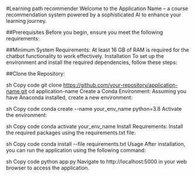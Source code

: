 #Learning path recommender
Welcome to the Application Name – a course recommendation system powered by a sophisticated AI to enhance your learning journey.

##Prerequisites
Before you begin, ensure you meet the following requirements:

##Minimum System Requirements:
At least 16 GB of RAM is required for the chatbot functionality to work effectively.
Installation
To set up the environment and install the required dependencies, follow these steps:

##Clone the Repository:

sh
Copy code
git clone https://github.com/your-repository/application-name.git
cd application-name
Create a Conda Environment:
Assuming you have Anaconda installed, create a new environment:

sh
Copy code
conda create --name your_env_name python=3.8
Activate the environment:

sh
Copy code
conda activate your_env_name
Install Requirements:
Install the required packages using the requirements.txt file:

sh
Copy code
conda install --file requirements.txt
Usage
After installation, you can run the application using the following command:

sh
Copy code
python app.py
Navigate to http://localhost:5000 in your web browser to access the application.